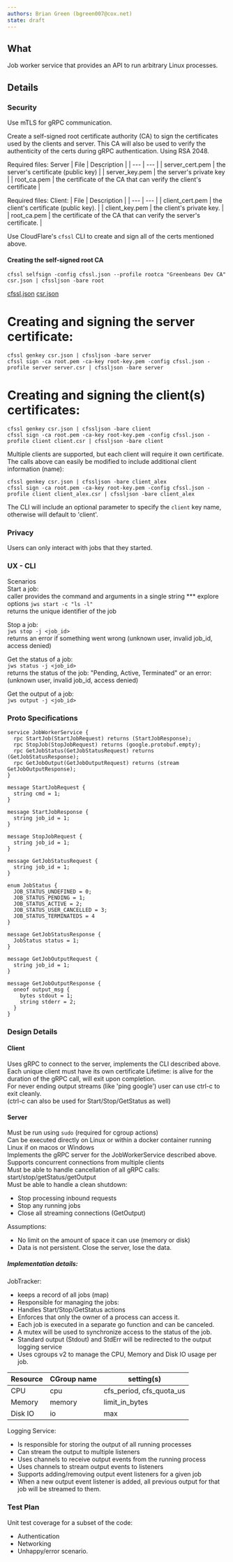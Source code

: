 ```yaml
---
authors: Brian Green (bgreen007@cox.net)
state: draft
---
```


## What
Job worker service that provides an API to run arbitrary Linux processes.

## Details


### Security
Use mTLS for gRPC communication.

Create a self-signed root certificate authority (CA) to sign the certificates used by the clients and server. This CA will also be used to verify the authenticity of the certs during gRPC authentication. Using RSA 2048.

Required files: Server
| File | Description |
| --- | --- |
| server_cert.pem | the server's certificate (public key) |
| server_key.pem | the server's private key |
| root_ca.pem | the certificate of the CA that can verify the client's certificate |

Required files: Client:
| File | Description |
| --- | --- |
| client_cert.pem | the client's certificate (public key). |
| client_key.pem | the client's private key. |
| root_ca.pem | the certificate of the CA that can verify the server's certificate. |

Use CloudFlare's `cfssl` CLI to create and sign all of the certs mentioned above.

#### Creating the self-signed root CA
`cfssl selfsign -config cfssl.json --profile rootca "Greenbeans Dev CA" csr.json | cfssljson -bare root`

[cfssl.json](cfssl.json)
[csr.json](csr.json)

# Creating and signing the server certificate:
```
cfssl genkey csr.json | cfssljson -bare server
cfssl sign -ca root.pem -ca-key root-key.pem -config cfssl.json -profile server server.csr | cfssljson -bare server

```

# Creating and signing the client(s) certificates:
```
cfssl genkey csr.json | cfssljson -bare client
cfssl sign -ca root.pem -ca-key root-key.pem -config cfssl.json -profile client client.csr | cfssljson -bare client
```
Multiple clients are supported, but each client will require it own certificate. The calls above can easily be modified to include additional client information (name):
```
cfssl genkey csr.json | cfssljson -bare client_alex
cfssl sign -ca root.pem -ca-key root-key.pem -config cfssl.json -profile client client_alex.csr | cfssljson -bare client_alex
```
The CLI will include an optional parameter to specify the `client` key name, otherwise will default to 'client'.


### Privacy
Users can only interact with jobs that they started.

### UX - CLI
Scenarios<br />
Start a job:<br />
caller provides the command and arguments in a single string *** explore options 
`jws start -c "ls -l"`<br />
returns the unique identifier of the job 

Stop a job:<br />
`jws stop -j <job_id>`<br />
returns an error if something went wrong (unknown user, invalid job_id, access denied)

Get the status of a job:<br />
`jws status -j <job_id>`<br />
returns the status of the job: "Pending, Active, Terminated"
  or an error: (unknown user, invalid job_id, access denied)

Get the output of a job:<br />
`jws output -j <job_id>`<br />


### Proto Specifications
```
service JobWorkerService {
  rpc StartJob(StartJobRequest) returns (StartJobResponse);
  rpc StopJob(StopJobRequest) returns (google.protobuf.empty);
  rpc GetJobStatus(GetJobStatusRequest) returns (GetJobStatusResponse);
  rpc GetJobOutput(GetJobOutputRequest) returns (stream GetJobOutputResponse);
}

message StartJobRequest {
  string cmd = 1;
}

message StartJobResponse {
  string job_id = 1;
}

message StopJobRequest {
  string job_id = 1;
}

message GetJobStatusRequest {
  string job_id = 1;
}

enum JobStatus {
  JOB_STATUS_UNDEFINED = 0;
  JOB_STATUS_PENDING = 1;
  JOB_STATUS_ACTIVE = 2;
  JOB_STATUS_USER_CANCELLED = 3;
  JOB_STATUS_TERMINATEDS = 4
}

message GetJobStatusResponse {
  JobStatus status = 1;
}

message GetJobOutputRequest {
  string job_id = 1;
}

message GetJobOutputResponse {
  oneof output_msg {
    bytes stdout = 1;
    string stderr = 2;
  }
}
```

###  Design Details

#### Client
Uses gRPC to connect to the server, implements the CLI described above.<br />
Each unique client must have its own certificate 
Lifetime: is alive for the duration of the gRPC call, will exit upon completion.<br />
For never ending output streams (like 'ping google') user can use ctrl-c to exit cleanly.<br />
(ctrl-c can also be used for Start/Stop/GetStatus as well)<br />

#### Server
Must be run using `sudo` (required for cgroup actions)<br />
Can be executed directly on Linux or within a docker container running Linux if on macos or Windows<br />
Implements the gRPC server for the JobWorkerService described above.<br />
Supports concurrent connections from multiple clients<br />
Must be able to handle cancellation of all gRPC calls: start/stop/getStatus/getOutput<br />
Must be able to handle a clean shutdown:
* Stop processing inbound requests
* Stop any running jobs
* Close all streaming connections (GetOutput)

Assumptions:
* No limit on the amount of space it can use (memory or disk)
* Data is not persistent. Close the server, lose the data.

##### Implementation details:

JobTracker:
* keeps a record of all jobs (map) 
* Responsible for managing the jobs: 
* Handles Start/Stop/GetStatus actions 
* Enforces that only the owner of a process can access it. 
* Each job is executed in a separate go function and can be canceled. 
* A mutex will be used to synchronize access to the status of the job. 
* Standard output (Stdout) and StdErr will be redirected to the output logging service
* Uses cgroups v2 to manage the CPU, Memory and Disk IO usage per job.

| Resource | CGroup name | setting(s) |
| --- | --- | --- |
| CPU | cpu | cfs_period, cfs_quota_us |
| Memory | memory | limit_in_bytes |
| Disk IO | io | max |


Logging Service: 
* Is responsible for storing the output of all running processes
* Can stream the output to multiple listeners
* Uses channels to receive output events from the running process
* Uses channels to stream output events to listeners
* Supports adding/removing output event listeners for a given job
* When a new output event listener is added, all previous output for that job will be streamed to them.


### Test Plan
Unit test coverage for a subset of the code:
* Authentication
* Networking
* Unhappy/error scenario.
